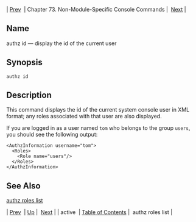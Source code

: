 | [Prev](console_commands.active)  | Chapter 73. Non-Module-Specific Console Commands |  [Next](console_commands.authz_roles_list) |

<a name="console_commands.authz_id"></a>
## Name

authz id — display the id of the current user

## Synopsis

`authz id`

<a name="idp14041952"></a>
## Description

This command displays the id of the current system console user in XML format; any roles associated with that user are also displayed.

If you are logged in as a user named `tom` who belongs to the group `users`, you should see the following output:

```
<AuthzInformation username="tom">
  <Roles>
    <Role name="users"/>
  </Roles>
</AuthzInformation>
```
<a name="idp14045664"></a>
## See Also

[authz roles list](console_commands.authz_roles_list "authz roles list")

| [Prev](console_commands.active)  | [Up](console.cmds.ref) |  [Next](console_commands.authz_roles_list) |
| active  | [Table of Contents](index) |  authz roles list |

